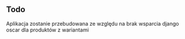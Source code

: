 

## Todo 
Aplikacja zostanie przebudowana ze względu na brak wsparcia django oscar dla produktów z wariantami
